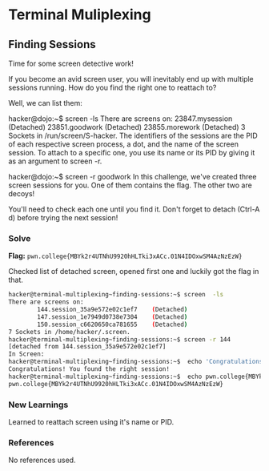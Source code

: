 # Terminal Muliplexing

## Finding Sessions
Time for some screen detective work!

If you become an avid screen user, you will inevitably end up with multiple sessions running. How do you find the right one to reattach to?

Well, we can list them:

hacker@dojo:~$ screen -ls
There are screens on:
        23847.mysession   (Detached)
        23851.goodwork    (Detached)
        23855.morework    (Detached)
3 Sockets in /run/screen/S-hacker.
The identifiers of the sessions are the PID of each respective screen process, a dot, and the name of the screen session. To attach to a specific one, you use its name or its PID by giving it as an argument to screen -r.

hacker@dojo:~$ screen -r goodwork
In this challenge, we've created three screen sessions for you. One of them contains the flag. The other two are decoys!

You'll need to check each one until you find it. Don't forget to detach (Ctrl-A d) before trying the next session!

### Solve
**Flag:** `pwn.college{MBYk2r4UTNhU9920hHLTki3xACc.01N4IDOxwSM4AzNzEzW}`

Checked list of detached screen, opened first one and luckily got the flag in that.

```bash
hacker@terminal-multiplexing~finding-sessions:~$ screen  -ls
There are screens on:
        144.session_35a9e572e02c1ef7    (Detached)
        147.session_1e7949d0738e7304    (Detached)
        150.session_c6620650ca781655    (Detached)
7 Sockets in /home/hacker/.screen.
hacker@terminal-multiplexing~finding-sessions:~$ screen -r 144
[detached from 144.session_35a9e572e02c1ef7]
In Screen:
hacker@terminal-multiplexing~finding-sessions:~$  echo 'Congratulations! You found the right session!'
Congratulations! You found the right session!
hacker@terminal-multiplexing~finding-sessions:~$  echo pwn.college{MBYk2r4UTNhU9920hHLTki3xACc.01N4IDOxwSM4AzNzEzW}
pwn.college{MBYk2r4UTNhU9920hHLTki3xACc.01N4IDOxwSM4AzNzEzW}
```

### New Learnings
Learned to reattach screen using it's name or PID.

### References 
No references used.
